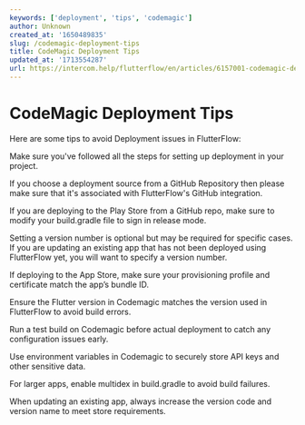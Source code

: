 ```yaml
---
keywords: ['deployment', 'tips', 'codemagic']
author: Unknown
created_at: '1650489835'
slug: /codemagic-deployment-tips
title: CodeMagic Deployment Tips
updated_at: '1713554287'
url: https://intercom.help/flutterflow/en/articles/6157001-codemagic-deployment-tips
---
```

# CodeMagic Deployment Tips

Here are some tips to avoid Deployment issues in FlutterFlow:

Make sure you've followed all the steps for setting up deployment in your project.

If you choose a deployment source from a GitHub Repository then please make sure that it's associated with FlutterFlow's GitHub integration.

If you are deploying to the Play Store from a GitHub repo, make sure to modify your build.gradle file to sign in release mode.

Setting a version number is optional but may be required for specific cases. If you are updating an existing app that has not been deployed using FlutterFlow yet, you will want to specify a version number.

If deploying to the App Store, make sure your provisioning profile and certificate match the app’s bundle ID.

Ensure the Flutter version in Codemagic matches the version used in FlutterFlow to avoid build errors.

Run a test build on Codemagic before actual deployment to catch any configuration issues early.

Use environment variables in Codemagic to securely store API keys and other sensitive data.

For larger apps, enable multidex in build.gradle to avoid build failures.

When updating an existing app, always increase the version code and version name to meet store requirements.

